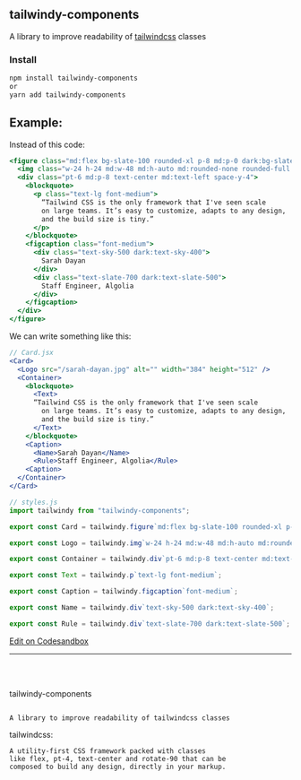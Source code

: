 ## tailwindy-components

A library to improve readability of [tailwindcss](https://tailwindcss.com/) classes

### Install

```bash
npm install tailwindy-components
or
yarn add tailwindy-components
```

## Example:

Instead of this code:

```jsx
<figure class="md:flex bg-slate-100 rounded-xl p-8 md:p-0 dark:bg-slate-800">
  <img class="w-24 h-24 md:w-48 md:h-auto md:rounded-none rounded-full mx-auto" src="/sarah-dayan.jpg" alt="" width="384" height="512">
  <div class="pt-6 md:p-8 text-center md:text-left space-y-4">
    <blockquote>
      <p class="text-lg font-medium">
        “Tailwind CSS is the only framework that I've seen scale
        on large teams. It’s easy to customize, adapts to any design,
        and the build size is tiny.”
      </p>
    </blockquote>
    <figcaption class="font-medium">
      <div class="text-sky-500 dark:text-sky-400">
        Sarah Dayan
      </div>
      <div class="text-slate-700 dark:text-slate-500">
        Staff Engineer, Algolia
      </div>
    </figcaption>
  </div>
</figure>
```

We can write something like this:

```jsx
// Card.jsx
<Card>
  <Logo src="/sarah-dayan.jpg" alt="" width="384" height="512" />
  <Container>
    <blockquote>
      <Text>
      “Tailwind CSS is the only framework that I've seen scale
        on large teams. It’s easy to customize, adapts to any design,
        and the build size is tiny.”
      </Text>
    </blockquote>
    <Caption>
      <Name>Sarah Dayan</Name>
      <Rule>Staff Engineer, Algolia</Rule>
    <Caption>
  </Container>
</Card>
```

```js
// styles.js
import tailwindy from "tailwindy-components";

export const Card = tailwindy.figure`md:flex bg-slate-100 rounded-xl p-8 md:p-0 dark:bg-slate-800`;

export const Logo = tailwindy.img`w-24 h-24 md:w-48 md:h-auto md:rounded-none rounded-full mx-auto`;

export const Container = tailwindy.div`pt-6 md:p-8 text-center md:text-left space-y-4`;

export const Text = tailwindy.p`text-lg font-medium`;

export const Caption = tailwindy.figcaption`font-medium`;

export const Name = tailwindy.div`text-sky-500 dark:text-sky-400`;

export const Rule = tailwindy.div`text-slate-700 dark:text-slate-500`;
```

[Edit on Codesandbox](https://codesandbox.io/s/tailwindy-example-1-ezzokr)

---

<br />
<br />

tailwindy-components

```

A library to improve readability of tailwindcss classes
```

tailwindcss:

```
A utility-first CSS framework packed with classes
like flex, pt-4, text-center and rotate-90 that can be
composed to build any design, directly in your markup.
```
